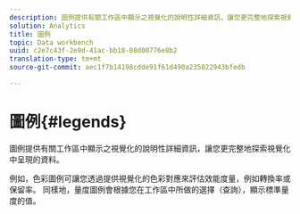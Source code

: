 ```yaml
---
description: 圖例提供有關工作區中顯示之視覺化的說明性詳細資訊，讓您更完整地探索視覺化中呈現的資料。
solution: Analytics
title: 圖例
topic: Data workbench
uuid: c2e7c43f-2e9d-41ac-bb18-08d00776e8b2
translation-type: tm+mt
source-git-commit: aec1f7b14198cdde91f61d490a235022943bfedb

---
```



# 圖例{#legends}

圖例提供有關工作區中顯示之視覺化的說明性詳細資訊，讓您更完整地探索視覺化中呈現的資料。

例如，色彩圖例可讓您透過提供視覺化的色彩對應來評估效能度量，例如轉換率或保留率。 同樣地，量度圖例會根據您在工作區中所做的選擇（查詢），顯示標準量度的值。
